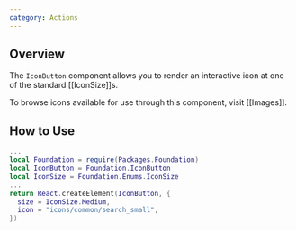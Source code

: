 ```yaml
---
category: Actions
---
```


## Overview

The `IconButton` component allows you to render an interactive icon at one of the standard [[IconSize]]s.

To browse icons available for use through this component, visit [[Images]].

## How to Use

```lua
...
local Foundation = require(Packages.Foundation)
local IconButton = Foundation.IconButton
local IconSize = Foundation.Enums.IconSize
...
return React.createElement(IconButton, {
  size = IconSize.Medium,
  icon = "icons/common/search_small",
})
```
